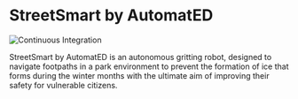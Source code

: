 # StreetSmart by AutomatED

![Continuous Integration](https://github.com/automat-ed/autonomous/workflows/Continuous%20Integration/badge.svg)

StreetSmart by AutomatED is an autonomous gritting robot, designed to navigate footpaths in a park environment to prevent the formation of ice that forms during the winter months with the ultimate aim of improving their safety for vulnerable citizens.

